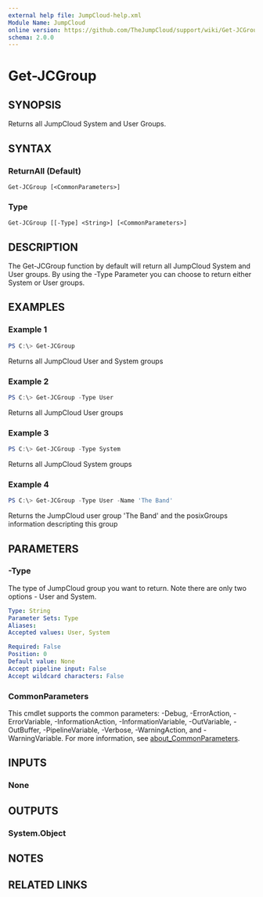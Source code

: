 ```yaml
---
external help file: JumpCloud-help.xml
Module Name: JumpCloud
online version: https://github.com/TheJumpCloud/support/wiki/Get-JCGroup
schema: 2.0.0
---
```


# Get-JCGroup

## SYNOPSIS
Returns all JumpCloud System and User Groups.

## SYNTAX

### ReturnAll (Default)
```
Get-JCGroup [<CommonParameters>]
```

### Type
```
Get-JCGroup [[-Type] <String>] [<CommonParameters>]
```

## DESCRIPTION
The Get-JCGroup function by default will return all JumpCloud System and User groups. By using the -Type Parameter you can choose to return either System or User groups.

## EXAMPLES

### Example 1
```powershell
PS C:\> Get-JCGroup
```

Returns all JumpCloud User and System groups

### Example 2
```powershell
PS C:\> Get-JCGroup -Type User
```

Returns all JumpCloud User groups

### Example 3
```powershell
PS C:\> Get-JCGroup -Type System
```

Returns all JumpCloud System groups

### Example 4
```powershell
PS C:\> Get-JCGroup -Type User -Name 'The Band'
```

Returns the JumpCloud user group 'The Band' and the posixGroups information descripting this group

## PARAMETERS

### -Type
The type of JumpCloud group you want to return.
Note there are only two options - User and System.

```yaml
Type: String
Parameter Sets: Type
Aliases:
Accepted values: User, System

Required: False
Position: 0
Default value: None
Accept pipeline input: False
Accept wildcard characters: False
```

### CommonParameters
This cmdlet supports the common parameters: -Debug, -ErrorAction, -ErrorVariable, -InformationAction, -InformationVariable, -OutVariable, -OutBuffer, -PipelineVariable, -Verbose, -WarningAction, and -WarningVariable. For more information, see [about_CommonParameters](http://go.microsoft.com/fwlink/?LinkID=113216).

## INPUTS

### None
## OUTPUTS

### System.Object
## NOTES

## RELATED LINKS
